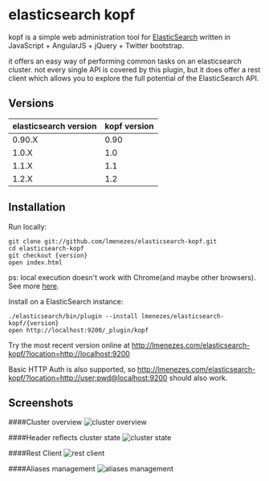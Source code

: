 elasticsearch kopf
=======================

kopf is a simple web administration tool for [ElasticSearch](http://elasticsearch.org) written in JavaScript + AngularJS + jQuery + Twitter bootstrap.

it offers an easy way of performing common tasks on an elasticsearch cluster. not every single API is covered by this plugin, but it does offer a rest client which allows you to explore the full potential of the ElasticSearch API.

Versions
------------

| elasticsearch version | kopf version |
| --------------------- | ------------ |
| 0.90.X                | 0.90         |
| 1.0.X                 | 1.0          |
| 1.1.X                 | 1.1          |
| 1.2.X                 | 1.2          |

Installation
------------

Run locally:

    git clone git://github.com/lmenezes/elasticsearch-kopf.git
    cd elasticsearch-kopf
    git checkout {version}
    open index.html
    
ps: local execution doesn't work with Chrome(and maybe other browsers). See more [here](http://docs.angularjs.org/api/ng.directive:ngInclude).


Install on a ElasticSearch instance:

    ./elasticsearch/bin/plugin --install lmenezes/elasticsearch-kopf/{version}
    open http://localhost:9200/_plugin/kopf
    

Try the most recent version online at http://lmenezes.com/elasticsearch-kopf/?location=http://localhost:9200

Basic HTTP Auth is also supported, so http://lmenezes.com/elasticsearch-kopf/?location=http://user:pwd@localhost:9200 should also work.

Screenshots
------------
####Cluster overview
![cluster overview](imgs/cluster_view.png)

####Header reflects cluster state
![cluster state](imgs/cluster_state.png)

####Rest Client
![rest client](imgs/rest_client.png)

####Aliases management
![aliases management](imgs/aliases.png)
